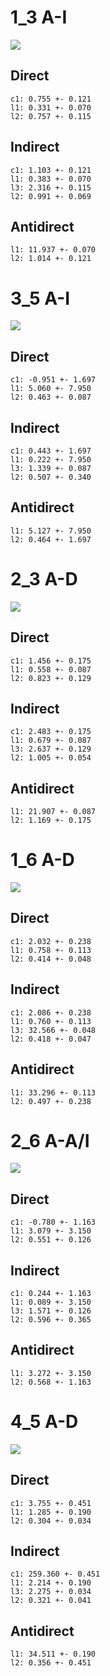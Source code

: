 
# 1_3 A-I
![](corrs1_3.png)
## Direct
	c1: 0.755 +- 0.121
	l1: 0.331 +- 0.070
	l2: 0.757 +- 0.115
## Indirect
	c1: 1.103 +- 0.121
	l1: 0.383 +- 0.070
	l3: 2.316 +- 0.115
	l2: 0.991 +- 0.069
## Antidirect
	l1: 11.937 +- 0.070
	l2: 1.014 +- 0.121

# 3_5 A-I
![](corrs3_5.png)
## Direct
	c1: -0.951 +- 1.697
	l1: 5.060 +- 7.950
	l2: 0.463 +- 0.087
## Indirect
	c1: 0.443 +- 1.697
	l1: 0.222 +- 7.950
	l3: 1.339 +- 0.087
	l2: 0.507 +- 0.340
## Antidirect
	l1: 5.127 +- 7.950
	l2: 0.464 +- 1.697

# 2_3 A-D
![](corrs2_3.png)
## Direct
	c1: 1.456 +- 0.175
	l1: 0.558 +- 0.087
	l2: 0.823 +- 0.129
## Indirect
	c1: 2.483 +- 0.175
	l1: 0.679 +- 0.087
	l3: 2.637 +- 0.129
	l2: 1.005 +- 0.054
## Antidirect
	l1: 21.907 +- 0.087
	l2: 1.169 +- 0.175

# 1_6 A-D
![](corrs1_6.png)
## Direct
	c1: 2.032 +- 0.238
	l1: 0.758 +- 0.113
	l2: 0.414 +- 0.048
## Indirect
	c1: 2.086 +- 0.238
	l1: 0.760 +- 0.113
	l3: 32.566 +- 0.048
	l2: 0.418 +- 0.047
## Antidirect
	l1: 33.296 +- 0.113
	l2: 0.497 +- 0.238

# 2_6 A-A/I
![](corrs2_6.png)
## Direct
	c1: -0.780 +- 1.163
	l1: 3.079 +- 3.150
	l2: 0.551 +- 0.126
## Indirect
	c1: 0.244 +- 1.163
	l1: 0.089 +- 3.150
	l3: 1.571 +- 0.126
	l2: 0.596 +- 0.365
## Antidirect
	l1: 3.272 +- 3.150
	l2: 0.568 +- 1.163

# 4_5 A-D
![](corrs4_5.png)
## Direct
	c1: 3.755 +- 0.451
	l1: 1.285 +- 0.190
	l2: 0.304 +- 0.034
## Indirect
	c1: 259.360 +- 0.451
	l1: 2.214 +- 0.190
	l3: 2.275 +- 0.034
	l2: 0.321 +- 0.041
## Antidirect
	l1: 34.511 +- 0.190
	l2: 0.356 +- 0.451
